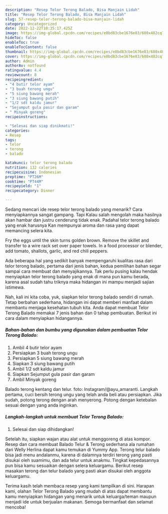 ```yaml
---
description: "Resep Telor Terong Balado, Bisa Manjain Lidah"
title: "Resep Telor Terong Balado, Bisa Manjain Lidah"
slug: 57-resep-telor-terong-balado-bisa-manjain-lidah
category: Uncategorized
date: 2022-12-22T10:35:17.425Z
image: https://img-global.cpcdn.com/recipes/e8bd83cbe1676e83/680x482cq70/telor-terong-balado-foto-resep-utama.jpg
hideToc: false
enableToc: true
enableTocContent: false
thumbnail: https://img-global.cpcdn.com/recipes/e8bd83cbe1676e83/680x482cq70/telor-terong-balado-foto-resep-utama.jpg
cover: https://img-global.cpcdn.com/recipes/e8bd83cbe1676e83/680x482cq70/telor-terong-balado-foto-resep-utama.jpg
author: Admin
authorAv: notfound
ratingvalue: 4.4
reviewcount: 8
recipeingredient:
- "4 butir telor ayam"
- "3 buah terong ungu"
- "5 siung bawang merah"
- "3 siung bawang putih"
- "1/2 sdt kaldu jamur"
- "Sejumput gula pasir dan garam"
- " Minyak goreng"
recipeinstructions:

- "Selesai dan siap dinikmati!"
categories:
- Resep
tags:
- telor
- terong
- balado

katakunci: telor terong balado 
nutrition: 132 calories
recipecuisine: Indonesian
preptime: "PT26M"
cooktime: "PT44M"
recipeyield: "1"
recipecategory: Dinner

---
```



Sedang mencari ide resep telor terong balado yang menarik? Cara menyiapkannya sangat gampang. Tapi Kalau salah mengolah maka hasilnya akan hambar dan justru cenderung tidak enak. Padahal telor terong balado yang enak harusnya Kan mempunyai aroma dan rasa yang dapat memancing selera kita.


Fry the eggs until the skin turns golden brown. Remove the skillet and transfer to a wire rack set over paper towels. In a food processor or blender, add tomato, shallots, garlic, and red chili peppers.

Ada beberapa hal yang sedikit banyak mempengaruhi kualitas rasa dari telor terong balado, pertama dari jenis bahan, kedua pemilihan bahan segar sampai cara membuat dan menyajikannya. Tak perlu pusing kalau hendak menyiapkan telor terong balado yang enak di mana pun kamu berada, karena asal sudah tahu triknya maka hidangan ini mampu menjadi sajian istimewa.


Nah, kali ini kita coba, yuk, siapkan telor terong balado sendiri di rumah. Tetap berbahan sederhana, hidangan ini dapat memberi manfaat dalam membantu menjaga kesehatan tubuh kita. Anda dapat membuat Telor Terong Balado memakai 7 jenis bahan dan 0 tahap pembuatan. Berikut ini cara dalam menyiapkan hidangannya.

<!--inarticleads1-->

##### Bahan-bahan dan bumbu yang digunakan dalam pembuatan Telor Terong Balado:

1. Ambil 4 butir telor ayam
1. Persiapkan 3 buah terong ungu
1. Persiapkan 5 siung bawang merah
1. Siapkan 3 siung bawang putih
1. Ambil 1/2 sdt kaldu jamur
1. Siapkan Sejumput gula pasir dan garam
1. Ambil  Minyak goreng


Balado terong kentang dan telur. foto: Instagram/@ayu_amaranti. Langkah pertama, cuci bersih terong ungu yang telah anda beli atau persiapkan. Jika sudah, potong terong dengan arah menyerong. Potong dengan ketebalan sesuai dengan yang anda inginkan. 

<!--inarticleads2-->

##### Langkah-langkah untuk membuat Telor Terong Balado:


1. Selesai dan siap dihidangkan!

Setelah itu, siapkan wajan atau alat untuk menggoreng di atas kompor. Resep dan cara membuat Balado Telur &amp; Terong sederhana ala rumahan dari Welly Herlina dapat kamu temukan di Yummy App. Terong telur balado bisa jadi menu andalanmu, karena di dalamnya terdiri terong yang pasti disukai oleh suamimu, dan ada telur untuk anakmu. Tingkat kepedasannya pun bisa kamu sesuaikan dengan selera keluargamu. Berikut resep masakan terong dan telur balado yang pasti akan disukai oleh anggota keluargamu. 

Terima kasih telah membaca resep yang kami tampilkan di sini. Harapan kami, olahan Telor Terong Balado yang mudah di atas dapat membantu kamu menyiapkan hidangan yang menarik untuk keluarga/teman maupun menjadi ide untuk berjualan makanan. Semoga bermanfaat dan selamat mencoba!
